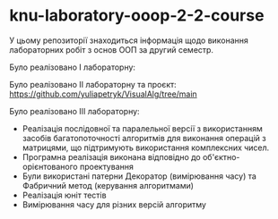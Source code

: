 # knu-laboratory-ooop-2-2-course

У цьому репозиторії знаходиться інформація щодо виконання лабораторних робіт з основ ООП за другий семестр.

Було реалізовано І лабораторну:

Було реалізовано ІІ лабораторну та проєкт: https://github.com/yuliapetryk/VisualAlg/tree/main

Було реалізовано ІІІ лабораторну:
- Реалізація послідовної та паралельної версії з використанням засобів багатопоточності алгоритмів для виконання операцій з матрицями, що підтримують використання комплексних чисел.
- Програмна реалізація виконана відповідно до об'єктно-орієнтованого проектування
- Були використані патерни Декоратор (вимірювання часу) та Фабричний метод (керування алгоритмами)
- Реалізація юніт тестів
- Вимірювання часу для різних версій алгоритму

